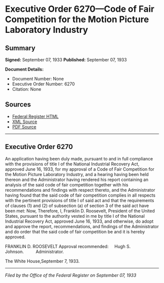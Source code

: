 # Executive Order 6270—Code of Fair Competition for the Motion Picture Laboratory Industry

## Summary

**Signed:** September 07, 1933
**Published:** September 07, 1933

**Document Details:**
- Document Number: None
- Executive Order Number: 6270
- Citation: None

## Sources
- [Federal Register HTML](https://www.presidency.ucsb.edu/documents/executive-order-6270-code-fair-competition-for-the-motion-picture-laboratory-industry)
- [XML Source](None)
- [PDF Source](None)

---

## Executive Order 6270

An application having been duly made, pursuant to and in full compliance with the provisions of title I of the National Industrial Recovery Act, approved June 16, 1933, for my approval of a Code of Fair Competition for the Motion Picture Laboratory Industry, and a hearing having been held thereon and the Administrator having rendered his report containing an analysis of the said code of fair competition together with his recommendations and findings with respect thereto, and the Administrator having found that the said code of fair competition complies in all respects with the pertinent provisions of title I of said act and that the requirements of clauses (1) and (2) of subsection (a) of section 3 of the said act have been met:
Now, Therefore, I, Franklin D. Roosevelt, President of the United States, pursuant to the authority vested in me by title I of the National Industrial Recovery Act, approved June 16, 1933, and otherwise, do adopt and approve the report, recommendations, and findings of the Administrator and do order that the said code of fair competition be and it is hereby approved.

FRANKLIN D. ROOSEVELT
Approval recommended:     Hugh S. Johnson.          Administrator.

The White House,September 7, 1933.

---

*Filed by the Office of the Federal Register on September 07, 1933*
